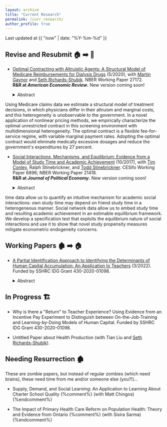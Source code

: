 ```yaml
---
layout: archive
title: "Current Research"
permalink: /curr_research/
author_profile: true
---
```


Last updated at {{ "now" | date: "%Y-%m-%d" }}

## Revise and Resubmit :house: :arrow_right: :house_with_garden:

* [Optimal Contracting with Altruistic Agents: A Structural Model of Medicare Reimbursements for Dialysis Drugs](/files/research/medicare_screening_2020_05.pdf) (5/2020),
with [Martin Gaynor](https://www.andrew.cmu.edu/user/mgaynor/) and [Seth Richards-Shubik](http://www.lehigh.edu/~ser315/). 
NBER Working Paper 27172.  
**R&R at *American Economic Review*.**
New version coming soon! 
		
	<details>
  	<summary>Abstract</summary>  
  	<p>
  	We study health care provider agency and optimal payment policy in the context of an expensive medication for dialysis patients. 
Using Medicare claims data we estimate a structural model of treatment decisions, in which physicians differ in their altruism and marginal costs, and this heterogeneity is unobservable to the government. 
In a novel application of nonlinear pricing methods, 
we empirically characterize the optimal unrestricted contract in this screening environment with multidimensional heterogeneity.
The optimal contract is a flexible fee-for-service regime, with variable marginal payment rates. Adopting the optimal contract would eliminate medically excessive dosages and reduce the government's expenditures by 27 percent.
	</p>
	</details>

* [Social Interactions, Mechanisms, and Equilibrium: Evidence from a Model of Study Time and Academic Achievement](/files/research/Conley_Mehta_Stinebrickner_Stinebrickner_friendstudy_2017_10_10.pdf) (10/2017), 
with [Tim Conley](https://economics.uwo.ca/people/faculty/conley.html), Ralph Stinebrickner, and [Todd Stinebrickner](https://economics.uwo.ca/people/faculty/stinebrickner.html). 
CESifo Working Paper 6896; NBER Working Paper 21418.  
**R&R at *Journal of Political Economy*.**
New version coming soon! 
	
	<details>
  	<summary>Abstract</summary>  
  	<p>
  	We develop and estimate a model of student study time on a social network. 
  	The model is designed to exploit unique data collected in the Berea Panel Study. Study
time data allow us to quantify an intuitive mechanism for academic social interactions:
own study time may depend on friend study time in a heterogeneous manner. Social
network data allow us to embed study time and resulting academic achievement in
an estimable equilibrium framework. We develop a specification test that exploits the
equilibrium nature of social interactions and use it to show that novel study propensity
measures mitigate econometric endogeneity concerns.	
  	</p>
	</details>

## Working Papers :derelict_house: :arrow_right: :house:

* [A Partial Identification Approach to Identifying the Determinants of Human Capital Accumulation: An Application to Teachers](/files/research/mehta_OJT_LBD_teachers_partial_identification.pdf) (3/2022). Funded by SSHRC IDG Grant 430-2020-01098. 

	<details>
  	<summary>Abstract</summary>  
	<p>
	This paper views teacher quality through the human capital perspective.
	Teacher quality exhibits substantial growth over teachers' careers, but why it improves is not well understood.
	I use a human capital production function nesting On-the-Job-Training (OJT) and Learning-by-Doing (LBD) and experimental variation from Glewwe et al. (2010), a teacher incentive pay experiment in Kenya, to discern the presence and relative importance of these forces.
	The identified set for the OJT and LBD components has a closed-form solution, which depends on experimentally estimated average treatment effects.
	The results provide evidence of an LBD component, as well as an informative upper bound on the OJT component. 
	</p>
	</details>


## In Progress :building_construction:

* Why is there a "Return" to Teacher Experience? Using Evidence from an Incentive Pay Experiment to Distinguish between On-the-Job-Training and Learning-by-Doing Models of Human Capital. Funded by SSHRC IDG Grant 430-2020-01098.

* Untitled Paper about Health Production (with Tian Liu and [Seth Richards-Shubik](http://www.lehigh.edu/~ser315)).

## Needing Resurrection :derelict_house:

These are zombie papers, but instead of regular zombies (which need brains), these need time from me and/or someone else (you?!)...

* Supply, Demand, and Social Learning: An Application to Learning About Charter School Quality 
{%comment%} (with Matt Chingos) {%endcomment%}

* The Impact of Primary Health Care Reform on Population Health: Theory and Evidence from Ontario 
{%comment%} (with Sisira Sarma) {%endcomment%}
